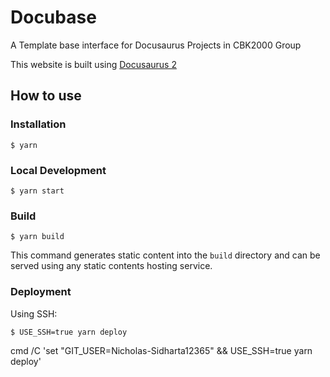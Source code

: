 # Docubase
A Template base interface for Docusaurus Projects in CBK2000 Group

This website is built using [Docusaurus 2](https://docusaurus.io/)

## How to use
### Installation

```
$ yarn
```
### Local Development

```
$ yarn start
```

### Build

```
$ yarn build
```

This command generates static content into the `build` directory and can be served using any static contents hosting service.

### Deployment

Using SSH:

```
$ USE_SSH=true yarn deploy
```
cmd /C 'set "GIT_USER=Nicholas-Sidharta12365" && USE_SSH=true yarn deploy'